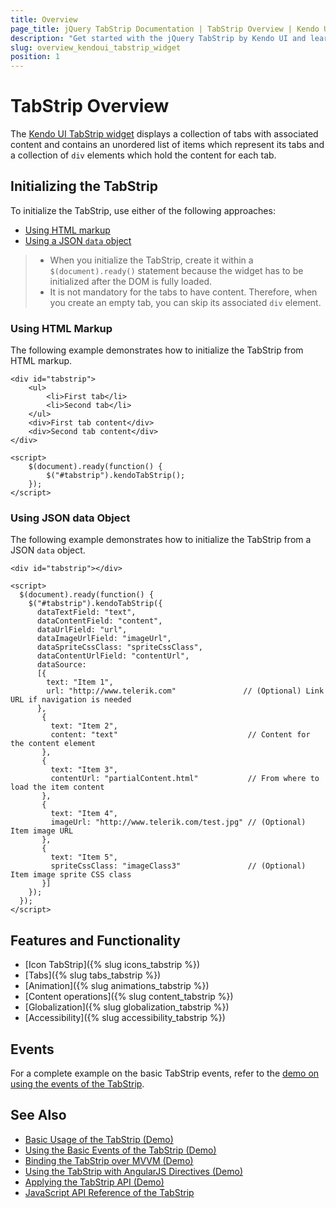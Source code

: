 ```yaml
---
title: Overview
page_title: jQuery TabStrip Documentation | TabStrip Overview | Kendo UI
description: "Get started with the jQuery TabStrip by Kendo UI and learn how to initialize the widget and use its events."
slug: overview_kendoui_tabstrip_widget
position: 1
---
```


# TabStrip Overview

The [Kendo UI TabStrip widget](http://demos.telerik.com/kendo-ui/tabstrip/index) displays a collection of tabs with associated content and contains an unordered list of items which represent its tabs and a collection of `div` elements which hold the content for each tab.

## Initializing the TabStrip

To initialize the TabStrip, use either of the following approaches:

* [Using HTML markup](#using-html-markup)
* [Using a JSON `data` object](#using-json-data-object)

> * When you initialize the TabStrip, create it within a `$(document).ready()` statement because the widget has to be initialized after the DOM is fully loaded.
> * It is not mandatory for the tabs to have content. Therefore, when you create an empty tab, you can skip its associated `div` element.

### Using HTML Markup

The following example demonstrates how to initialize the TabStrip from HTML markup.

    <div id="tabstrip">
        <ul>
            <li>First tab</li>
            <li>Second tab</li>
        </ul>
        <div>First tab content</div>
        <div>Second tab content</div>
    </div>

    <script>
        $(document).ready(function() {
            $("#tabstrip").kendoTabStrip();
        });
    </script>

### Using JSON data Object

The following example demonstrates how to initialize the TabStrip from a JSON `data` object.

    <div id="tabstrip"></div>

    <script>
      $(document).ready(function() {
        $("#tabstrip").kendoTabStrip({
          dataTextField: "text",
          dataContentField: "content",
          dataUrlField: "url",
          dataImageUrlField: "imageUrl",
          dataSpriteCssClass: "spriteCssClass",
          dataContentUrlField: "contentUrl",
          dataSource:
          [{
            text: "Item 1",
            url: "http://www.telerik.com"               // (Optional) Link URL if navigation is needed
          },
           {
             text: "Item 2",
             content: "text"                             // Content for the content element
           },
           {
             text: "Item 3",
             contentUrl: "partialContent.html"           // From where to load the item content
           },
           {
             text: "Item 4",
             imageUrl: "http://www.telerik.com/test.jpg" // (Optional) Item image URL
           },
           {
             text: "Item 5",
             spriteCssClass: "imageClass3"               // (Optional) Item image sprite CSS class
           }]
        });
      });
    </script>

## Features and Functionality

* [Icon TabStrip]({% slug icons_tabstrip %})
* [Tabs]({% slug tabs_tabstrip %})
* [Animation]({% slug animations_tabstrip %})
* [Content operations]({% slug content_tabstrip %})
* [Globalization]({% slug globalization_tabstrip %})
* [Accessibility]({% slug accessibility_tabstrip %})

## Events

For a complete example on the basic TabStrip events, refer to the [demo on using the events of the TabStrip](https://demos.telerik.com/kendo-ui/tabstrip/events).

## See Also

* [Basic Usage of the TabStrip (Demo)](https://demos.telerik.com/kendo-ui/tabstrip/index)
* [Using the Basic Events of the TabStrip (Demo)](https://demos.telerik.com/kendo-ui/tabstrip/events)
* [Binding the TabStrip over MVVM (Demo)](https://demos.telerik.com/kendo-ui/tabstrip/mvvm)
* [Using the TabStrip with AngularJS Directives (Demo)](https://demos.telerik.com/kendo-ui/tabstrip/angular)
* [Applying the TabStrip API (Demo)](https://demos.telerik.com/kendo-ui/tabstrip/api)
* [JavaScript API Reference of the TabStrip](/api/javascript/ui/tabstrip)
